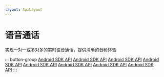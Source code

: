 ```yaml
---
layout: ApiLayout
---
```


# 语音通话

实现一对一或多对多的实时语音通话，提供清晰的音频体验

::: button-group
[Android SDK API](https://docs.agora.io/cn/Voice/API%20Reference/java/index.html)
[Android SDK API](https://docs.agora.io/cn/Voice/API%20Reference/java/index.html)
[Android SDK API](https://docs.agora.io/cn/Voice/API%20Reference/java/index.html)
[Android SDK API](https://docs.agora.io/cn/Voice/API%20Reference/java/index.html)
[Android SDK API](https://docs.agora.io/cn/Voice/API%20Reference/java/index.html)
[Android SDK API](https://docs.agora.io/cn/Voice/API%20Reference/java/index.html)
[Android SDK API](https://docs.agora.io/cn/Voice/API%20Reference/java/index.html)
[Android SDK API](https://docs.agora.io/cn/Voice/API%20Reference/java/index.html)
:::